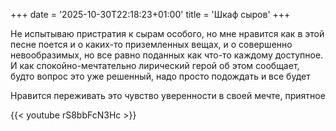 +++
date = '2025-10-30T22:18:23+01:00'
title = 'Шкаф сыров'
+++

Не испытываю пристратия к сырам особого, но мне нравится как в этой песне поется и о каких-то приземленных вещах, и о совершенно невообразимых, но все равно поданных как что-то каждому доступное. И как спокойно-мечтательно лирический герой об этом сообщает, будто вопрос это уже решенный, надо просто подождать и все будет

Нравится переживать это чувство уверенности в своей мечте, приятное

{{< youtube rS8bbFcN3Hc >}}
